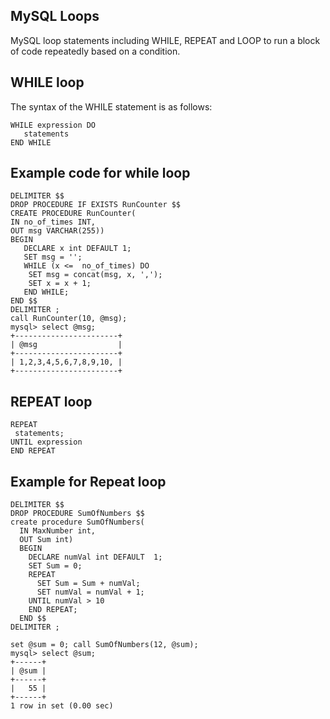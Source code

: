 

## MySQL Loops

MySQL loop statements including WHILE, REPEAT and LOOP to run a block of code repeatedly based on a condition.

## WHILE loop

The syntax of the WHILE statement is as follows:
```mysql
WHILE expression DO
   statements
END WHILE
```

## Example code for while loop
```mysql
DELIMITER $$
DROP PROCEDURE IF EXISTS RunCounter $$
CREATE PROCEDURE RunCounter(
IN no_of_times INT,
OUT msg VARCHAR(255))
BEGIN
   DECLARE x int DEFAULT 1;
   SET msg = '';
   WHILE (x <=  no_of_times) DO
    SET msg = concat(msg, x, ',');
    SET x = x + 1;
   END WHILE;
END $$
DELIMITER ;
call RunCounter(10, @msg);
mysql> select @msg;
+-----------------------+
| @msg                  |
+-----------------------+
| 1,2,3,4,5,6,7,8,9,10, |
+-----------------------+
```

## REPEAT loop
```mysql
REPEAT
 statements;
UNTIL expression
END REPEAT
```
## Example for Repeat loop

```mysql
DELIMITER $$
DROP PROCEDURE SumOfNumbers $$
create procedure SumOfNumbers(
  IN MaxNumber int,
  OUT Sum int)
  BEGIN
    DECLARE numVal int DEFAULT  1;
    SET Sum = 0;
    REPEAT
      SET Sum = Sum + numVal;
      SET numVal = numVal + 1;
    UNTIL numVal > 10
    END REPEAT;
  END $$
DELIMITER ;

set @sum = 0; call SumOfNumbers(12, @sum);
mysql> select @sum;
+------+
| @sum |
+------+
|   55 |
+------+
1 row in set (0.00 sec)

```

